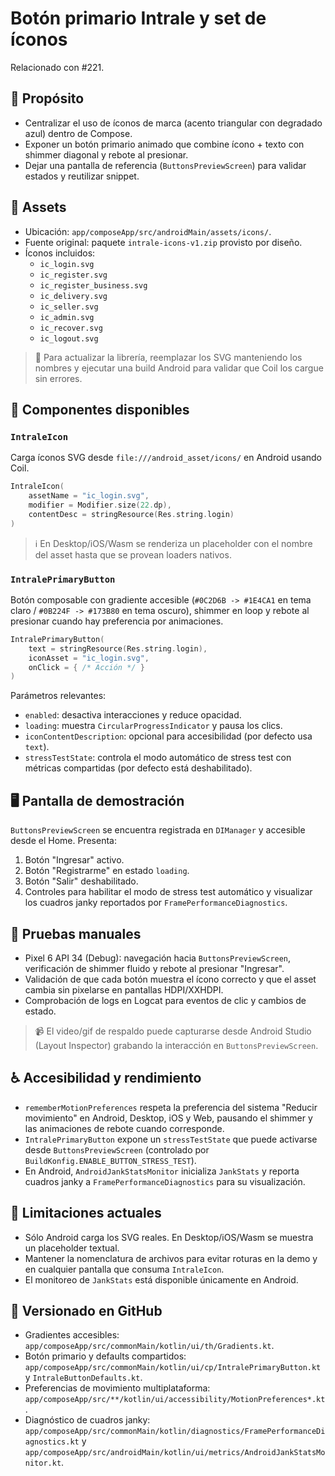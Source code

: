 # Botón primario Intrale y set de íconos

Relacionado con #221.

## 🎯 Propósito
- Centralizar el uso de íconos de marca (acento triangular con degradado azul) dentro de Compose.
- Exponer un botón primario animado que combine ícono + texto con shimmer diagonal y rebote al presionar.
- Dejar una pantalla de referencia (`ButtonsPreviewScreen`) para validar estados y reutilizar snippet.

## 📁 Assets
- Ubicación: `app/composeApp/src/androidMain/assets/icons/`.
- Fuente original: paquete `intrale-icons-v1.zip` provisto por diseño.
- Íconos incluidos:
  - `ic_login.svg`
  - `ic_register.svg`
  - `ic_register_business.svg`
  - `ic_delivery.svg`
  - `ic_seller.svg`
  - `ic_admin.svg`
  - `ic_recover.svg`
  - `ic_logout.svg`

> 🔁 Para actualizar la librería, reemplazar los SVG manteniendo los nombres y ejecutar una build Android para validar que Coil los cargue sin errores.

## 🧩 Componentes disponibles
### `IntraleIcon`
Carga íconos SVG desde `file:///android_asset/icons/` en Android usando Coil.

```kotlin
IntraleIcon(
    assetName = "ic_login.svg",
    modifier = Modifier.size(22.dp),
    contentDesc = stringResource(Res.string.login)
)
```

> ℹ️ En Desktop/iOS/Wasm se renderiza un placeholder con el nombre del asset hasta que se provean loaders nativos.

### `IntralePrimaryButton`
Botón composable con gradiente accesible (`#0C2D6B -> #1E4CA1` en tema claro / `#0B224F -> #173B80` en tema oscuro), shimmer en loop y rebote al presionar cuando hay preferencia por animaciones.

```kotlin
IntralePrimaryButton(
    text = stringResource(Res.string.login),
    iconAsset = "ic_login.svg",
    onClick = { /* Acción */ }
)
```

Parámetros relevantes:
- `enabled`: desactiva interacciones y reduce opacidad.
- `loading`: muestra `CircularProgressIndicator` y pausa los clics.
- `iconContentDescription`: opcional para accesibilidad (por defecto usa `text`).
- `stressTestState`: controla el modo automático de stress test con métricas compartidas (por defecto está deshabilitado).

## 🖥️ Pantalla de demostración
`ButtonsPreviewScreen` se encuentra registrada en `DIManager` y accesible desde el Home. Presenta:
1. Botón "Ingresar" activo.
2. Botón "Registrarme" en estado `loading`.
3. Botón "Salir" deshabilitado.
4. Controles para habilitar el modo de stress test automático y visualizar los cuadros janky reportados por `FramePerformanceDiagnostics`.

## 🧪 Pruebas manuales
- Pixel 6 API 34 (Debug): navegación hacia `ButtonsPreviewScreen`, verificación de shimmer fluido y rebote al presionar "Ingresar".
- Validación de que cada botón muestra el ícono correcto y que el asset cambia sin pixelarse en pantallas HDPI/XXHDPI.
- Comprobación de logs en Logcat para eventos de clic y cambios de estado.

> 📹 El video/gif de respaldo puede capturarse desde Android Studio (Layout Inspector) grabando la interacción en `ButtonsPreviewScreen`.

## ♿ Accesibilidad y rendimiento
- `rememberMotionPreferences` respeta la preferencia del sistema "Reducir movimiento" en Android, Desktop, iOS y Web, pausando el shimmer y las animaciones de rebote cuando corresponde.
- `IntralePrimaryButton` expone un `stressTestState` que puede activarse desde `ButtonsPreviewScreen` (controlado por `BuildKonfig.ENABLE_BUTTON_STRESS_TEST`).
- En Android, `AndroidJankStatsMonitor` inicializa `JankStats` y reporta cuadros janky a `FramePerformanceDiagnostics` para su visualización.

## 🚧 Limitaciones actuales
- Sólo Android carga los SVG reales. En Desktop/iOS/Wasm se muestra un placeholder textual.
- Mantener la nomenclatura de archivos para evitar roturas en la demo y en cualquier pantalla que consuma `IntraleIcon`.
- El monitoreo de `JankStats` está disponible únicamente en Android.

## 🔖 Versionado en GitHub
- Gradientes accesibles: `app/composeApp/src/commonMain/kotlin/ui/th/Gradients.kt`.
- Botón primario y defaults compartidos: `app/composeApp/src/commonMain/kotlin/ui/cp/IntralePrimaryButton.kt` y `IntraleButtonDefaults.kt`.
- Preferencias de movimiento multiplataforma: `app/composeApp/src/**/kotlin/ui/accessibility/MotionPreferences*.kt`.
- Diagnóstico de cuadros janky: `app/composeApp/src/commonMain/kotlin/diagnostics/FramePerformanceDiagnostics.kt` y `app/composeApp/src/androidMain/kotlin/ui/metrics/AndroidJankStatsMonitor.kt`.
